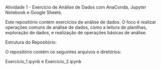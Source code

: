 Atividade 1 - Exercício de Análise de Dados com AnaConda, Jupyter Notebook e Google Sheets.

Este repositório contém exercícios de análise de dados. O foco é realizar operações comuns de análise de dados, como a leitura de planilhas, exploração de dados, e realização de operações básicas de análise.

Estrutura do Repositório:

O repositório contém os seguintes arquivos e diretórios: 

Exercício_1.ipynb e Exercício_2.ipynb
